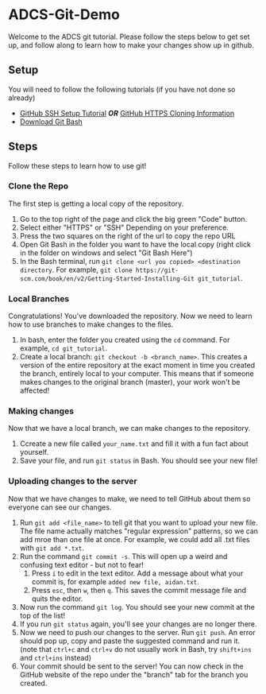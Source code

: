 # ADCS-Git-Demo
Welcome to the ADCS git tutorial. Please follow the steps below to get set up, and follow along to learn how to make your changes show up in github.

## Setup
You will need to follow the following tutorials (if you have not done so already)

- [GitHub SSH Setup Tutorial](https://docs.github.com/en/authentication/connecting-to-github-with-ssh/adding-a-new-ssh-key-to-your-github-account) ***OR*** [GitHub HTTPS Cloning Information](https://docs.github.com/en/get-started/getting-started-with-git/about-remote-repositories#cloning-with-https-urls)
- [Download Git Bash](https://git-scm.com/book/en/v2/Getting-Started-Installing-Git)

## Steps
Follow these steps to learn how to use git!
### Clone the Repo
The first step is getting a local copy of the repository.
1. Go to the top right of the page and click the big green "Code" button.
2. Select either "HTTPS" or "SSH" Depending on your preference.
3. Press the two squares on the right of the url to copy the repo URL
4. Open Git Bash in the folder you want to have the local copy (right click in the folder on windows and select "Git Bash Here")
5. In the Bash terminal, run `git clone <url you copied> <destination directory`. For example, `git clone https://git-scm.com/book/en/v2/Getting-Started-Installing-Git git_tutorial`.

### Local Branches
Congratulations! You've downloaded the repository. Now we need to learn how to use branches to make changes to the files.
1. In bash, enter the folder you created using the `cd` command. For example, `cd git_tutorial`.
2. Create a local branch: `git checkout -b <branch_name>`. This creates a version of the entire repository at the exact moment in time you created the branch, entirely local to your computer. This means that if someone makes changes to the original branch (master), your work won't be affected!

### Making changes
Now that we have a local branch, we can make changes to the repository.
1. Ccreate a new file called `your_name.txt` and fill it with a fun fact about yourself.
2. Save your file, and run `git status` in Bash. You should see your new file!

### Uploading changes to the server
Now that we have changes to make, we need to tell GitHub about them so everyone can see our changes.
1. Run `git add <file_name>` to tell git that you want to upload your new file. The file name actually matches "regular expression" patterns, so we can add mroe than one file at once. For example, we could add all .txt files with `git add *.txt`.
2. Run the command `git commit -s`. This will open up a weird and confusing text editor - but not to fear!
    1. Press `i` to edit in the text editor. Add a message about what your commit is, for example `added new file, aidan.txt`.
    2. Press `esc`, then `w`, then `q`. This saves the commit message file and quits the editor.
3. Now run the command `git log`. You should see your new commit at the top of the list!
4. If you run `git status` again, you'll see your changes are no longer there.
5. Now we need to push our changes to the server. Run `git push`. An error should pop up, copy and paste the suggested command and run it. (note that `ctrl+c` and `ctrl+v` do not usually work in Bash, try `shift+ins` and `ctrl+ins` instead)
6. Your commit should be sent to the server! You can now check in the GitHub website of the repo under the "branch" tab for the branch you created.

